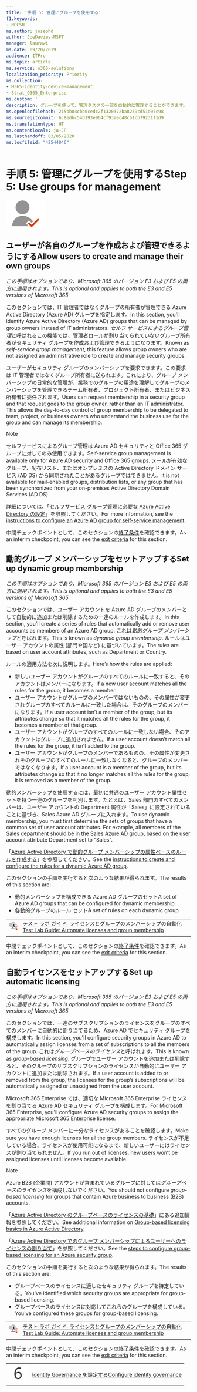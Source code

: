 ```yaml
---
title: '手順 5: 管理にグループを使用する'
f1.keywords:
- NOCSH
ms.author: josephd
author: JoeDavies-MSFT
manager: laurawi
ms.date: 09/20/2019
audience: ITPro
ms.topic: article
ms.service: o365-solutions
localization_priority: Priority
ms.collection:
- M365-identity-device-management
- Strat_O365_Enterprise
ms.custom: ''
description: グループを使って、管理タスクの一部を自動的に管理することができます。
ms.openlocfilehash: 215bb84cbb0cedc2f1320372ba8239cd51d07c98
ms.sourcegitcommit: 6c8edbc54b193e964cf93aec48c51cb79231f1d9
ms.translationtype: HT
ms.contentlocale: ja-JP
ms.lasthandoff: 03/05/2020
ms.locfileid: "42544046"
---
```

# <a name="step-5-use-groups-for-management"></a><span data-ttu-id="db50e-103">手順 5: 管理にグループを使用する</span><span class="sxs-lookup"><span data-stu-id="db50e-103">Step 5: Use groups for management</span></span>

![フェーズ 2 - ID](../media/deploy-foundation-infrastructure/identity_icon-small.png)

<a name="identity-self-service-groups"></a>
## <a name="allow-users-to-create-and-manage-their-own-groups"></a><span data-ttu-id="db50e-105">ユーザーが各自のグループを作成および管理できるようにする</span><span class="sxs-lookup"><span data-stu-id="db50e-105">Allow users to create and manage their own groups</span></span>

<span data-ttu-id="db50e-106">*この手順はオプションであり、Microsoft 365 のバージョン E3 および E5 の両方に適用されます。*</span><span class="sxs-lookup"><span data-stu-id="db50e-106">*This is optional and applies to both the E3 and E5 versions of Microsoft 365*</span></span>

<span data-ttu-id="db50e-107">このセクションでは、IT 管理者ではなくグループの所有者が管理できる Azure Active Directory (Azure AD) グループを指定します。</span><span class="sxs-lookup"><span data-stu-id="db50e-107">In this section, you'll identify Azure Active Directory (Azure AD) groups that can be managed by group owners instead of IT administrators.</span></span> <span data-ttu-id="db50e-108">*セルフ サービスによるグループ管理*と呼ばれるこの機能では、管理者ロールが割り当てられていないグループ所有者がセキュリティ グループを作成および管理できるようになります。</span><span class="sxs-lookup"><span data-stu-id="db50e-108">Known as *self-service group management*, this feature allows group owners who are not assigned an administrative role to create and manage security groups.</span></span> 

<span data-ttu-id="db50e-p102">ユーザーがセキュリティ グループのメンバーシップを要求できます。この要求は IT 管理者ではなくグループ所有者に送られます。これにより、グループ メンバーシップの日常的な管理が、業務でのグループの用途を理解してグループのメンバーシップを管理できるチーム所有者、プロジェクト所有者、またはビジネス所有者に委任されます。</span><span class="sxs-lookup"><span data-stu-id="db50e-p102">Users can request membership in a security group and that request goes to the group owner, rather than an IT administrator. This allows the day-to-day control of group membership to be delegated to team, project, or business owners who understand the business use for the group and can manage its membership.</span></span>

>[!Note]
><span data-ttu-id="db50e-111">セルフサービスによるグループ管理は Azure AD セキュリティと Office 365 グループに対してのみ使用できます。</span><span class="sxs-lookup"><span data-stu-id="db50e-111">Self-service group management is available only for Azure AD security and Office 365 groups.</span></span> <span data-ttu-id="db50e-112">メールが有効なグループ、配布リスト、またはオンプレミスの Active Directory ドメイン サービス (AD DS) から同期されたことがあるグループではできません。</span><span class="sxs-lookup"><span data-stu-id="db50e-112">It is not available for mail-enabled groups, distribution lists, or any group that has been synchronized from your on-premises Active Directory Domain Services (AD DS).</span></span>
>

<span data-ttu-id="db50e-113">詳細については、「[セルフサービス グループ管理に必要な Azure Active Directory の設定](https://docs.microsoft.com/azure/active-directory/active-directory-accessmanagement-self-service-group-management)」を参照してください。</span><span class="sxs-lookup"><span data-stu-id="db50e-113">For more information, see the [instructions to configure an Azure AD group for self-service management](https://docs.microsoft.com/azure/active-directory/active-directory-accessmanagement-self-service-group-management).</span></span>

<span data-ttu-id="db50e-114">中間チェックポイントとして、このセクションの[終了条件](identity-exit-criteria.md#crit-identity-self-service-groups)を確認できます。</span><span class="sxs-lookup"><span data-stu-id="db50e-114">As an interim checkpoint, you can see the [exit criteria](identity-exit-criteria.md#crit-identity-self-service-groups) for this section.</span></span>

<a name="identity-dyn-groups"></a>
## <a name="set-up-dynamic-group-membership"></a><span data-ttu-id="db50e-115">動的グループ メンバーシップをセットアップする</span><span class="sxs-lookup"><span data-stu-id="db50e-115">Set up dynamic group membership</span></span>

<span data-ttu-id="db50e-116">*この手順はオプションであり、Microsoft 365 のバージョン E3 および E5 の両方に適用されます。*</span><span class="sxs-lookup"><span data-stu-id="db50e-116">*This is optional and applies to both the E3 and E5 versions of Microsoft 365*</span></span>

<span data-ttu-id="db50e-117">このセクションでは、ユーザー アカウントを Azure AD グループのメンバーとして自動的に追加または削除するための一連のルールを作成します。</span><span class="sxs-lookup"><span data-stu-id="db50e-117">In this section, you'll create a series of rules that automatically add or remove user accounts as members of an Azure AD group.</span></span> <span data-ttu-id="db50e-118">これは*動的グループ メンバーシップ*と呼ばれます。</span><span class="sxs-lookup"><span data-stu-id="db50e-118">This is known as *dynamic group membership*.</span></span> <span data-ttu-id="db50e-119">ルールはユーザー アカウントの属性 (部門や国など) に基づいています。</span><span class="sxs-lookup"><span data-stu-id="db50e-119">The rules are based on user account attributes, such as Department or Country.</span></span>

<span data-ttu-id="db50e-120">ルールの適用方法を次に説明します。</span><span class="sxs-lookup"><span data-stu-id="db50e-120">Here’s how the rules are applied:</span></span>

- <span data-ttu-id="db50e-121">新しいユーザー アカウントがグループのすべてのルールに一致すると、そのアカウントはメンバーになります。</span><span class="sxs-lookup"><span data-stu-id="db50e-121">If a new user account matches all the rules for the group, it becomes a member.</span></span>
- <span data-ttu-id="db50e-122">ユーザー アカウントがグループのメンバーではないものの、その属性が変更されグループのすべてのルールに一致した場合は、そのグループのメンバーになります。</span><span class="sxs-lookup"><span data-stu-id="db50e-122">If a user account isn’t a member of the group, but its attributes change so that it matches all the rules for the group, it becomes a member of that group.</span></span>
- <span data-ttu-id="db50e-123">ユーザー アカウントがグループのすべてのルールに一致しない場合、そのアカウントはグループに追加されません。</span><span class="sxs-lookup"><span data-stu-id="db50e-123">If a user account doesn’t match all the rules for the group, it isn’t added to the group.</span></span>
- <span data-ttu-id="db50e-124">ユーザー アカウントがグループのメンバーであるものの、その属性が変更されそのグループのすべてのルールに一致しなくなると、グループのメンバーではなくなります。</span><span class="sxs-lookup"><span data-stu-id="db50e-124">If a user account is a member of the group, but its attributes change so that it no longer matches all the rules for the group, it is removed as a member of the group.</span></span>

<span data-ttu-id="db50e-p105">動的メンバーシップを使用するには、最初に共通のユーザー アカウント属性セットを持つ一連のグループを判別します。たとえば、Sales 部門のすべてのメンバーは、ユーザー アカウントの Department 属性が「Sales」に設定されていることに基づき、Sales Azure AD グループに入れます。</span><span class="sxs-lookup"><span data-stu-id="db50e-p105">To use dynamic membership, you must first determine the sets of groups that have a common set of user account attributes. For example, all members of the Sales department should be in the Sales Azure AD group, based on the user account attribute Department set to “Sales”.</span></span>

<span data-ttu-id="db50e-127">「[Azure Active Directory で動的グループ メンバーシップの属性ベースのルールを作成する](https://docs.microsoft.com/azure/active-directory/active-directory-groups-dynamic-membership-azure-portal)」を参照してください。</span><span class="sxs-lookup"><span data-stu-id="db50e-127">See the [instructions to create and configure the rules for a dynamic Azure AD group](https://docs.microsoft.com/azure/active-directory/active-directory-groups-dynamic-membership-azure-portal).</span></span>

<span data-ttu-id="db50e-128">このセクションの手順を実行すると次のような結果が得られます。</span><span class="sxs-lookup"><span data-stu-id="db50e-128">The results of this section are:</span></span>

- <span data-ttu-id="db50e-129">動的メンバーシップを構成できる Azure AD グループのセット</span><span class="sxs-lookup"><span data-stu-id="db50e-129">A set of Azure AD groups that can be configured for dynamic membership</span></span>
- <span data-ttu-id="db50e-130">各動的グループのルール セット</span><span class="sxs-lookup"><span data-stu-id="db50e-130">A set of rules on each dynamic group</span></span>

|||
|:-------|:-----|
|![Microsoft クラウドのテスト ラボ ガイド](../media/m365-enterprise-test-lab-guides/cloud-tlg-icon-small.png)| [<span data-ttu-id="db50e-132">テスト ラボ ガイド: ライセンスとグループのメンバーシップの自動化</span><span class="sxs-lookup"><span data-stu-id="db50e-132">Test Lab Guide: Automate licenses and group membership</span></span>](automate-licenses-group-membership-microsoft-365-test-environment.md) |
|||

<span data-ttu-id="db50e-133">中間チェックポイントとして、このセクションの[終了条件](identity-exit-criteria.md#crit-identity-dyn-groups)を確認できます。</span><span class="sxs-lookup"><span data-stu-id="db50e-133">As an interim checkpoint, you can see the [exit criteria](identity-exit-criteria.md#crit-identity-dyn-groups) for this section.</span></span>

<a name="identity-group-license"></a>
## <a name="set-up-automatic-licensing"></a><span data-ttu-id="db50e-134">自動ライセンスをセットアップする</span><span class="sxs-lookup"><span data-stu-id="db50e-134">Set up automatic licensing</span></span>

<span data-ttu-id="db50e-135">*この手順はオプションであり、Microsoft 365 のバージョン E3 および E5 の両方に適用されます。*</span><span class="sxs-lookup"><span data-stu-id="db50e-135">*This is optional and applies to both the E3 and E5 versions of Microsoft 365*</span></span>

<span data-ttu-id="db50e-136">このセクションでは、一連のサブスクリプションのライセンスをグループのすべてのメンバーに自動的に割り当てるため、Azure AD でセキュリティ グループを構成します。</span><span class="sxs-lookup"><span data-stu-id="db50e-136">In this section, you'll configure security groups in Azure AD to automatically assign licenses from a set of subscriptions to all the members of the group.</span></span> <span data-ttu-id="db50e-137">これは*グループベースのライセンス*と呼ばれます。</span><span class="sxs-lookup"><span data-stu-id="db50e-137">This is known as *group-based licensing*.</span></span> <span data-ttu-id="db50e-138">グループでユーザー アカウントを追加または削除すると、そのグループのサブスクリプションのライセンスが自動的にユーザー アカウントに追加または削除されます。</span><span class="sxs-lookup"><span data-stu-id="db50e-138">If a user account is added to or removed from the group, the licenses for the group’s subscriptions will be automatically assigned or unassigned from the user account.</span></span>

<span data-ttu-id="db50e-139">Microsoft 365 Enterprise では、適切な MIcrosoft 365 Enterprise ライセンスを割り当てる Azure AD セキュリティ グループを構成します。</span><span class="sxs-lookup"><span data-stu-id="db50e-139">For Microsoft 365 Enterprise, you'll configure Azure AD security groups to assign the appropriate Microsoft 365 Enterprise license.</span></span>

<span data-ttu-id="db50e-140">すべてのグループ メンバーに十分なライセンスがあることを確認します。</span><span class="sxs-lookup"><span data-stu-id="db50e-140">Make sure you have enough licenses for all the group members.</span></span> <span data-ttu-id="db50e-141">ライセンスが不足している場合、ライセンスが使用可能になるまで、新しいユーザーにはライセンスが割り当てられません。</span><span class="sxs-lookup"><span data-stu-id="db50e-141">If you run out of licenses, new users won’t be assigned licenses until licenses become available.</span></span>

>[!Note]
><span data-ttu-id="db50e-142">Azure B2B (企業間) アカウントが含まれているグループに対しては*グループベースのライセンス*を構成しないでください。</span><span class="sxs-lookup"><span data-stu-id="db50e-142">You should not configure *group-based licensing* for groups that contain Azure business to business (B2B) accounts.</span></span>
>

<span data-ttu-id="db50e-143">「[Azure Active Directory のグループベースのライセンスの基礎](https://docs.microsoft.com/azure/active-directory/active-directory-licensing-whatis-azure-portal)」にある追加情報を参照してください。</span><span class="sxs-lookup"><span data-stu-id="db50e-143">See additional information on [Group-based licensing basics in Azure Active Directory](https://docs.microsoft.com/azure/active-directory/active-directory-licensing-whatis-azure-portal).</span></span>

<span data-ttu-id="db50e-144">「[Azure Active Directory でのグループ メンバーシップによるユーザーへのライセンスの割り当て](https://docs.microsoft.com/azure/active-directory/active-directory-licensing-group-assignment-azure-portal)」を参照してください。</span><span class="sxs-lookup"><span data-stu-id="db50e-144">See the [steps to configure group-based licensing for an Azure security group](https://docs.microsoft.com/azure/active-directory/active-directory-licensing-group-assignment-azure-portal).</span></span>

<span data-ttu-id="db50e-145">このセクションの手順を実行すると次のような結果が得られます。</span><span class="sxs-lookup"><span data-stu-id="db50e-145">The results of this section are:</span></span>

- <span data-ttu-id="db50e-146">グループベースのライセンスに適したセキュリティ グループを特定している。</span><span class="sxs-lookup"><span data-stu-id="db50e-146">You've identified which security groups are appropriate for group-based licensing.</span></span>
- <span data-ttu-id="db50e-147">グループベースのライセンスに対応してこれらのグループを構成している。</span><span class="sxs-lookup"><span data-stu-id="db50e-147">You've configured these groups for group-based licensing.</span></span>

|||
|:-------|:-----|
|![Microsoft クラウド のテスト ラボ ガイド](../media/m365-enterprise-test-lab-guides/cloud-tlg-icon-small.png)| [<span data-ttu-id="db50e-149">テスト ラボ ガイド: ライセンスとグループのメンバーシップの自動化</span><span class="sxs-lookup"><span data-stu-id="db50e-149">Test Lab Guide: Automate licenses and group membership</span></span>](automate-licenses-group-membership-microsoft-365-test-environment.md) |
|||

<span data-ttu-id="db50e-150">中間チェックポイントとして、このセクションの[終了条件](identity-exit-criteria.md#crit-identity-group-license)を確認できます。</span><span class="sxs-lookup"><span data-stu-id="db50e-150">As an interim checkpoint, you can see the [exit criteria](identity-exit-criteria.md#crit-identity-group-license) for this section.</span></span>

|||
|:-------|:-----|
|![手順 6](../media/stepnumbers/Step6.png)| [<span data-ttu-id="db50e-152">Identity Governance を設定する</span><span class="sxs-lookup"><span data-stu-id="db50e-152">Configure identity governance</span></span>](identity-configure-identity-governance.md) |
